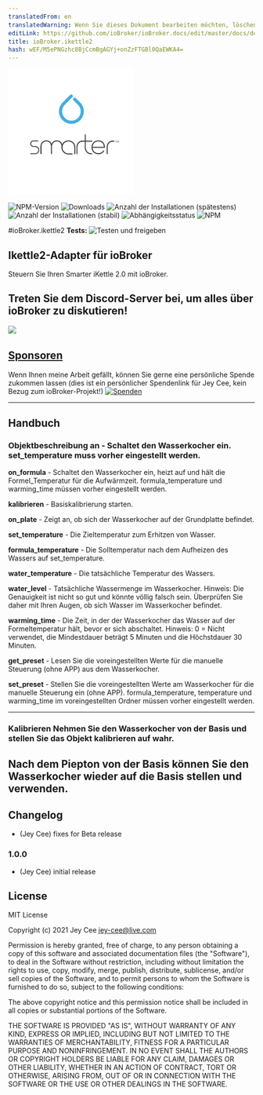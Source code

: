 ```yaml
---
translatedFrom: en
translatedWarning: Wenn Sie dieses Dokument bearbeiten möchten, löschen Sie bitte das Feld "translationsFrom". Andernfalls wird dieses Dokument automatisch erneut übersetzt
editLink: https://github.com/ioBroker/ioBroker.docs/edit/master/docs/de/adapterref/iobroker.ikettle2/README.md
title: ioBroker.ikettle2
hash: wEF/M5ePNGzhc8BjCcmBgAGYj+onZzFTGBl0QaEWKA4=
---
```

![Logo](../../../en/adapterref/iobroker.ikettle2/admin/ikettle2.png)

![NPM-Version](https://img.shields.io/npm/v/iobroker.ikettle2.svg)
![Downloads](https://img.shields.io/npm/dm/iobroker.ikettle2.svg)
![Anzahl der Installationen (spätestens)](https://iobroker.live/badges/ikettle2-installed.svg)
![Anzahl der Installationen (stabil)](https://iobroker.live/badges/ikettle2-stable.svg)
![Abhängigkeitsstatus](https://img.shields.io/david/jey-cee/iobroker.ikettle2.svg)
![NPM](https://nodei.co/npm/iobroker.ikettle2.png?downloads=true)

#ioBroker.ikettle2
**Tests:** ![Testen und freigeben](https://github.com/jey-cee/ioBroker.ikettle2/workflows/Test%20and%20Release/badge.svg)

## Ikettle2-Adapter für ioBroker
Steuern Sie Ihren Smarter iKettle 2.0 mit ioBroker.

## Treten Sie dem Discord-Server bei, um alles über ioBroker zu diskutieren!
<a href="https://discord.gg/HwUCwsH"><img src="https://discordapp.com/api/guilds/743167951875604501/widget.png?style=banner2" width="25%"></a>

## [Sponsoren](./SPONSORS.md)
Wenn Ihnen meine Arbeit gefällt, können Sie gerne eine persönliche Spende zukommen lassen (dies ist ein persönlicher Spendenlink für Jey Cee, kein Bezug zum ioBroker-Projekt!) [![Spenden](https://raw.githubusercontent.com/iobroker-community-adapters/ioBroker.wled/master/admin/button.png)](https://www.paypal.com/cgi-bin/webscr?cmd=_s-xclick&hosted_button_id=95YZN2LR59Q64&source=url)

---

## Handbuch
### Objektbeschreibung **an** - Schaltet den Wasserkocher ein. set_temperature muss vorher eingestellt werden.
**on_formula** - Schaltet den Wasserkocher ein, heizt auf und hält die Formel_Temperatur für die Aufwärmzeit.
formula_temperature und warming_time müssen vorher eingestellt werden.

**kalibrieren** - Basiskalibrierung starten.

**on_plate** - Zeigt an, ob sich der Wasserkocher auf der Grundplatte befindet.

**set_temperature** - Die Zieltemperatur zum Erhitzen von Wasser.

**formula_temperature** - Die Solltemperatur nach dem Aufheizen des Wassers auf set_temperature.

**water_temperature** - Die tatsächliche Temperatur des Wassers.

**water_level** - Tatsächliche Wassermenge im Wasserkocher. Hinweis: Die Genauigkeit ist nicht so gut und könnte völlig falsch sein. Überprüfen Sie daher mit Ihren Augen, ob sich Wasser im Wasserkocher befindet.

**warming_time** - Die Zeit, in der der Wasserkocher das Wasser auf der Formeltemperatur hält, bevor er sich abschaltet.
Hinweis: 0 = Nicht verwendet, die Mindestdauer beträgt 5 Minuten und die Höchstdauer 30 Minuten.

**get_preset** - Lesen Sie die voreingestellten Werte für die manuelle Steuerung (ohne APP) aus dem Wasserkocher.

**set_preset** - Stellen Sie die voreingestellten Werte am Wasserkocher für die manuelle Steuerung ein (ohne APP).
formula_temperature, temperature und warming_time im voreingestellten Ordner müssen vorher eingestellt werden.

---

### Kalibrieren Nehmen Sie den Wasserkocher von der Basis und stellen Sie das Objekt kalibrieren auf wahr.
Nach dem Piepton von der Basis können Sie den Wasserkocher wieder auf die Basis stellen und verwenden.
---

## Changelog

* (Jey Cee) fixes for Beta release

### 1.0.0
* (Jey Cee) initial release

## License
MIT License

Copyright (c) 2021 Jey Cee <jey-cee@live.com>

Permission is hereby granted, free of charge, to any person obtaining a copy
of this software and associated documentation files (the "Software"), to deal
in the Software without restriction, including without limitation the rights
to use, copy, modify, merge, publish, distribute, sublicense, and/or sell
copies of the Software, and to permit persons to whom the Software is
furnished to do so, subject to the following conditions:

The above copyright notice and this permission notice shall be included in all
copies or substantial portions of the Software.

THE SOFTWARE IS PROVIDED "AS IS", WITHOUT WARRANTY OF ANY KIND, EXPRESS OR
IMPLIED, INCLUDING BUT NOT LIMITED TO THE WARRANTIES OF MERCHANTABILITY,
FITNESS FOR A PARTICULAR PURPOSE AND NONINFRINGEMENT. IN NO EVENT SHALL THE
AUTHORS OR COPYRIGHT HOLDERS BE LIABLE FOR ANY CLAIM, DAMAGES OR OTHER
LIABILITY, WHETHER IN AN ACTION OF CONTRACT, TORT OR OTHERWISE, ARISING FROM,
OUT OF OR IN CONNECTION WITH THE SOFTWARE OR THE USE OR OTHER DEALINGS IN THE
SOFTWARE.